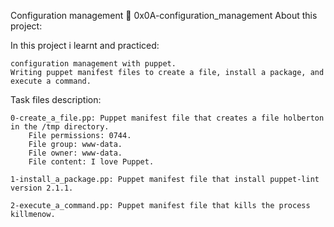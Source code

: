Configuration management 📃 0x0A-configuration_management
About this project:

In this project i learnt and practiced:

    configuration management with puppet.
    Writing puppet manifest files to create a file, install a package, and execute a command.

Task files description:

    0-create_a_file.pp: Puppet manifest file that creates a file holberton in the /tmp directory.
        File permissions: 0744.
        File group: www-data.
        File owner: www-data.
        File content: I love Puppet.

    1-install_a_package.pp: Puppet manifest file that install puppet-lint version 2.1.1.

    2-execute_a_command.pp: Puppet manifest file that kills the process killmenow.
